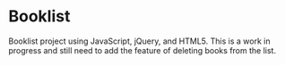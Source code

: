 # Booklist
Booklist project using JavaScript, jQuery, and HTML5. This is a work in progress and still need to add the feature of deleting books from the list.
